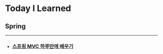 # Today I Learned

## Spring

---

- ### [스프링 MVC 하루만에 배우기](https://github.com/yeonjan/TIL/tree/main/Spring/SpringMVC/mvc.md)
